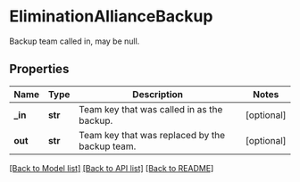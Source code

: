 # EliminationAllianceBackup

Backup team called in, may be null.
## Properties
Name | Type | Description | Notes
------------ | ------------- | ------------- | -------------
**_in** | **str** | Team key that was called in as the backup. | [optional] 
**out** | **str** | Team key that was replaced by the backup team. | [optional] 

[[Back to Model list]](../README.md#documentation-for-models) [[Back to API list]](../README.md#documentation-for-api-endpoints) [[Back to README]](../README.md)


